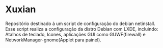 # Xuxian
Repositório destinado à um script de configuração do debian netinstall. Esse script realiza a configuração da distro Debian com LXDE, incluindo: Atalhos de teclado, Icones, aplicações GUI como GUWF(firewall) e NetworkManager-gnome(Applet para painel).
